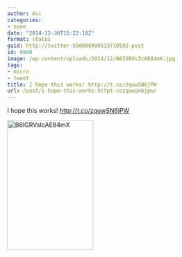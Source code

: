 ```yaml
---
author: Avi
categories:
- none
date: "2014-12-30T15:22:18Z"
format: status
guid: http://twitter-550008999513710592-post
id: 9948
image: /wp-content/uploads/2014/12/B6IGRVsIcAE84mX.jpg
tags:
- micro
- tweet
title: I hope this works! http://t.co/zquwSN6jPW
url: /post/i-hope-this-works-httpt-cozquwsn6jpw/
---
```

I hope this works! http://t.co/zquwSN6jPW

<img width="198" height="300" src="http://aviflax.com/wp-content/uploads/2014/12/B6IGRVsIcAE84mX-198x300.jpg" class="attachment-medium" alt="B6IGRVsIcAE84mX" />